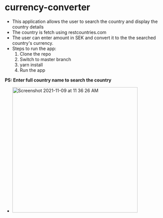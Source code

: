 
# currency-converter
- This application allows the user to search the country and display the country details
- The country is fetch using restcountries.com
- The user can enter amount in SEK and convert it to the the searched country's currency.
- Steps to run the app:
   1. Clone the repo
   2. Switch to master branch
   3. yarn install
   4. Run the app

**PS: Enter full country name to search the country**

- <img width="394" alt="Screenshot 2021-11-09 at 11 36 26 AM" src="https://user-images.githubusercontent.com/87638600/140871674-0b08cce0-4e47-4e87-aaeb-3b6828e60362.png">



